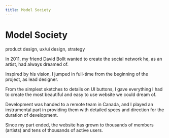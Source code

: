 ```yaml
---
title: Model Society
---
```


# Model Society
product design, ux/ui design, strategy

In 2011, my friend David Bollt wanted to create the social network he, as an artist, had always dreamed of.

Inspired by his vision, I jumped in full-time from the beginning of the project, as lead designer.

From the simplest sketches to details on UI buttons, I gave everything I had to create the most beautiful and easy to use website we could dream of.

Development was handed to a remote team in Canada, and I played an instrumental part in providing them with detailed specs and direction for the duration of development.

Since my part ended, the website has grown to thousands of members (artists) and tens of thousands of active users.
